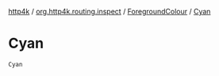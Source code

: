 [http4k](../../index.md) / [org.http4k.routing.inspect](../index.md) / [ForegroundColour](index.md) / [Cyan](./-cyan.md)

# Cyan

`Cyan`